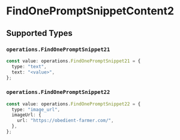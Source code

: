 # FindOnePromptSnippetContent2


## Supported Types

### `operations.FindOnePromptSnippet21`

```typescript
const value: operations.FindOnePromptSnippet21 = {
  type: "text",
  text: "<value>",
};
```

### `operations.FindOnePromptSnippet22`

```typescript
const value: operations.FindOnePromptSnippet22 = {
  type: "image_url",
  imageUrl: {
    url: "https://obedient-farmer.com/",
  },
};
```

